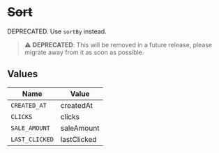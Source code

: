 # ~~Sort~~

DEPRECATED. Use `sortBy` instead.

> :warning: **DEPRECATED**: This will be removed in a future release, please migrate away from it as soon as possible.


## Values

| Name           | Value          |
| -------------- | -------------- |
| `CREATED_AT`   | createdAt      |
| `CLICKS`       | clicks         |
| `SALE_AMOUNT`  | saleAmount     |
| `LAST_CLICKED` | lastClicked    |